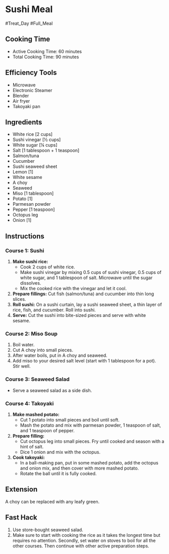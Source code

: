 # Sushi Meal

#Treat_Day #Full_Meal

## Cooking Time

- Active Cooking Time: 60 minutes
- Total Cooking Time: 90 minutes

## Efficiency Tools

- Microwave
- Electronic Steamer
- Blender
- Air fryer
- Takoyaki pan

## Ingredients

- White rice [2 cups]
- Sushi vinegar [½ cups]
- White sugar [¼ cups]
- Salt [1 tablespoon + 1 teaspoon]
- Salmon/tuna
- Cucumber
- Sushi seaweed sheet
- Lemon [1]
- White sesame
- A choy
- Seaweed
- Miso [1 tablespoon]
- Potato [1]
- Parmesan powder
- Pepper [1 teaspoon]
- Octopus leg
- Onion [1]

## Instructions

### Course 1: Sushi

1.  **Make sushi rice:**
    - Cook 2 cups of white rice.
    - Make sushi vinegar by mixing 0.5 cups of sushi vinegar, 0.5 cups of white sugar, and 1 tablespoon of salt. Microwave until the sugar dissolves.
    - Mix the cooked rice with the vinegar and let it cool.
2.  **Prepare fillings:** Cut fish (salmon/tuna) and cucumber into thin long slices.
3.  **Roll sushi:** On a sushi curtain, lay a sushi seaweed sheet, a thin layer of rice, fish, and cucumber. Roll into sushi.
4.  **Serve:** Cut the sushi into bite-sized pieces and serve with white sesame.

### Course 2: Miso Soup

1.  Boil water.
2.  Cut A choy into small pieces.
3.  After water boils, put in A choy and seaweed.
4.  Add miso to your desired salt level (start with 1 tablespoon for a pot). Stir well.

### Course 3: Seaweed Salad

- Serve a seaweed salad as a side dish.

### Course 4: Takoyaki

1.  **Make mashed potato:**
    - Cut 1 potato into small pieces and boil until soft.
    - Mash the potato and mix with parmesan powder, 1 teaspoon of salt, and 1 teaspoon of pepper.
2.  **Prepare filling:**
    - Cut octopus leg into small pieces. Fry until cooked and season with a hint of salt.
    - Dice 1 onion and mix with the octopus.
3.  **Cook takoyaki:**
    - In a ball-making pan, put in some mashed potato, add the octopus and onion mix, and then cover with more mashed potato.
    - Rotate the ball until it is fully cooked.

## Extension

A choy can be replaced with any leafy green.

## Fast Hack

1.  Use store-bought seaweed salad.
2.  Make sure to start with cooking the rice as it takes the longest time but requires no attention. Secondly, set water on stoves to boil for all the other courses. Then continue with other active preparation steps.
